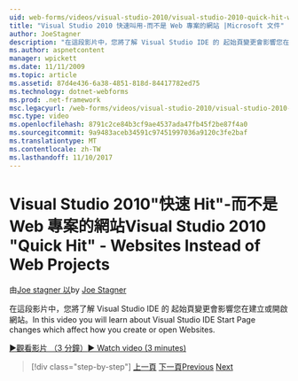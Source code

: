 ```yaml
---
uid: web-forms/videos/visual-studio-2010/visual-studio-2010-quick-hit-websites-instead-of-web-projects
title: "Visual Studio 2010 快速叫用-而不是 Web 專案的網站 |Microsoft 文件"
author: JoeStagner
description: "在這段影片中，您將了解 Visual Studio IDE 的 起始頁變更會影響您在建立或開啟網站。"
ms.author: aspnetcontent
manager: wpickett
ms.date: 11/11/2009
ms.topic: article
ms.assetid: 87d4e436-6a38-4851-818d-84417782ed75
ms.technology: dotnet-webforms
ms.prod: .net-framework
msc.legacyurl: /web-forms/videos/visual-studio-2010/visual-studio-2010-quick-hit-websites-instead-of-web-projects
msc.type: video
ms.openlocfilehash: 8791c2ce84b3cf9ae4537ada47fb45f2be87f4a0
ms.sourcegitcommit: 9a9483aceb34591c97451997036a9120c3fe2baf
ms.translationtype: MT
ms.contentlocale: zh-TW
ms.lasthandoff: 11/10/2017
---
```

<a name="visual-studio-2010-quick-hit---websites-instead-of-web-projects"></a><span data-ttu-id="c2064-103">Visual Studio 2010"快速 Hit"-而不是 Web 專案的網站</span><span class="sxs-lookup"><span data-stu-id="c2064-103">Visual Studio 2010 "Quick Hit" - Websites Instead of Web Projects</span></span>
====================
<span data-ttu-id="c2064-104">由[Joe stagner 以](https://github.com/JoeStagner)</span><span class="sxs-lookup"><span data-stu-id="c2064-104">by [Joe Stagner](https://github.com/JoeStagner)</span></span>

<span data-ttu-id="c2064-105">在這段影片中，您將了解 Visual Studio IDE 的 起始頁變更會影響您在建立或開啟網站。</span><span class="sxs-lookup"><span data-stu-id="c2064-105">In this video you will learn about Visual Studio IDE Start Page changes which affect how you create or open Websites.</span></span> 

[<span data-ttu-id="c2064-106">&#9654;觀看影片 （3 分鐘）</span><span class="sxs-lookup"><span data-stu-id="c2064-106">&#9654; Watch video (3 minutes)</span></span>](https://channel9.msdn.com/Blogs/ASP-NET-Site-Videos/visual-studio-2010-quick-hit-websites-instead-of-web-projects)

>[!div class="step-by-step"]
<span data-ttu-id="c2064-107">[上一頁](visual-studio-2010-quick-hit-new-multi-targeting.md)
[下一頁](visual-studio-2010-quick-hit-snippets-intellisense.md)</span><span class="sxs-lookup"><span data-stu-id="c2064-107">[Previous](visual-studio-2010-quick-hit-new-multi-targeting.md)
[Next](visual-studio-2010-quick-hit-snippets-intellisense.md)</span></span>
